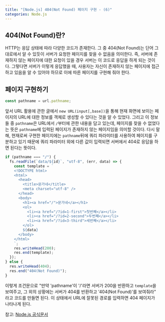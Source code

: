 ```yaml
---
title: "[Node.js] 404(Not Found) 페이지 구현 - (6)"
categories: Node.js
---
```


## 404(Not Found)란?

HTTP는 응답 상태에 따라 다양한 코드가 존재한다. 그 중 404(Not Found)는 단어 그대로에서 알 수 있듯이 서버가 요청한 페이지를 찾을 수 없음을 의미한다. 즉, 서버에 존재하지 않는 페이지에 대한 요청이 있을 경우 서버는 이 코드로 응답을 하게 되는 것이다. 그렇다면 서버가 이렇게 응답했을 때, 사용자는 자신이 존재하지 않는 페이지에 접근하고 있음을 알 수 있어야 하므로 이에 따른 페이지를 구현해 줘야 한다.

## 페이지 구현하기

```js
const pathname = url.pathname;
```

앞서 URL 활용에 관한 글에서 `new URL(input[,base])`을 통해 현재 화면에 보이는 페이지의 URL에 대한 정보를 객체로 생성할 수 있다는 것을 알 수 있었다. 그리고 이 정보들 중 `pathname`은 URL에서 `/`부터에 관한 내용을 담고 있는데, 페이지를 찾을 수 없었다는 뜻은 `pathname`에 입력된 페이지가 존재하지 않는 페이지임을 의미할 것이다. 다시 말해, 현재로써 구현한 페이지에는 `pathname`뒤에 쿼리 파라미터를 사용하여 페이지를 구분하고 있기 때문에 쿼리 파라미터 외에 다른 값이 입력되면 서버에서 404로 응답을 하면 된다는 뜻이다.

```js
if (pathname === "/") {
  fs.readFile(`data/${id}`, "utf-8", (err, data) => {
    const template = `
    <!DOCTYPE html>
    <html>
      <head>
        <title>문가네</title>
        <meta charset="utf-8" />
      </head>
      <body>
        <h1><a href="/">문가네</a></h1>
        <ol>
          <li><a href="/?id=1-first">첫번째</a></li>
          <li><a href="/?id=2-second">두번째</a></li>
          <li><a href="/?id=3-third">세번째</a></li>
        </ol>
        ${data}
      </body>
    </html>
    `;
    res.writeHead(200);
    res.end(template);
  });
} else {
  res.writeHead(404);
  res.end("404(Not Found)");
}
```

이렇게 조건문으로 "만약 'pathname'이 '/'라면 서버가 200을 반환하고 `template`을 보여주고, 그 외의 상황에는 서버가 404를 반환하고 '404(Not Found)'를 보여줘라" 라고 코드를 만들면 된다. 이 상태에서 URL에 잘못된 경로를 입력하면 404 페이지가 나타나게 된다.

참고: [Node.js 공식문서](https://nodejs.org/dist/latest-v16.x/docs/api/)
